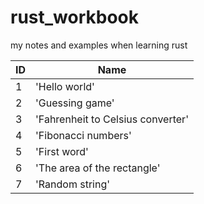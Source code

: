 # rust_workbook
my notes and examples when learning rust

| ID | Name                              |
|----|-----------------------------------|
| 1  | 'Hello world'                     |
| 2  | 'Guessing game'                   |
| 3  | 'Fahrenheit to Celsius converter' |
| 4  | 'Fibonacci numbers'               |
| 5  | 'First word'                      |
| 6  | 'The area of the rectangle'       |
| 7  | 'Random string'                   |